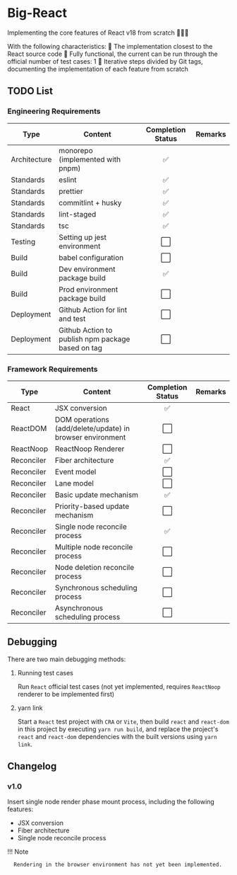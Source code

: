 # Big-React

Implementing the core features of React v18 from scratch 🎉🎉🎉

With the following characteristics:
👬 The implementation closest to the React source code
💪 Fully functional, the current can be run through the official number of test cases: 1
🚶 Iterative steps divided by Git tags, documenting the implementation of each feature from scratch

## TODO List

### Engineering Requirements

| Type         | Content                                           | Completion Status             | Remarks |
| ------------ | ------------------------------------------------- | ----------------------------- | ------- |
| Architecture | monorepo (implemented with pnpm)                  | <div align="center">✅</div>  |         |
| Standards    | eslint                                            | <div align="center">✅</div>  |         |
| Standards    | prettier                                          | <div align="center">✅</div>  |         |
| Standards    | commitlint + husky                                | <div align="center">✅</div>  |         |
| Standards    | lint-staged                                       | <div align="center">✅</div>  |         |
| Standards    | tsc                                               | <div align="center">✅</div>  |         |
| Testing      | Setting up jest environment                       | <div align="center">⬜️</div> |         |
| Build        | babel configuration                               | <div align="center">⬜️</div> |         |
| Build        | Dev environment package build                     | <div align="center">✅</div>  |         |
| Build        | Prod environment package build                    | <div align="center">⬜️</div> |         |
| Deployment   | Github Action for lint and test                   | <div align="center">⬜️</div> |         |
| Deployment   | Github Action to publish npm package based on tag | <div align="center">⬜️</div> |         |

### Framework Requirements

| Type       | Content                                                   | Completion Status             | Remarks |
| ---------- | --------------------------------------------------------- | ----------------------------- | ------- |
| React      | JSX conversion                                            | <div align="center">✅</div>  |         |
| ReactDOM   | DOM operations (add/delete/update) in browser environment | <div align="center">⬜️</div> |         |
| ReactNoop  | ReactNoop Renderer                                        | <div align="center">⬜️</div> |         |
| Reconciler | Fiber architecture                                        | <div align="center">✅</div>  |         |
| Reconciler | Event model                                               | <div align="center">⬜️</div> |         |
| Reconciler | Lane model                                                | <div align="center">⬜️</div> |         |
| Reconciler | Basic update mechanism                                    | <div align="center">✅</div>  |         |
| Reconciler | Priority-based update mechanism                           | <div align="center">⬜️</div> |         |
| Reconciler | Single node reconcile process                             | <div align="center">✅</div>  |         |
| Reconciler | Multiple node reconcile process                           | <div align="center">⬜️</div> |         |
| Reconciler | Node deletion reconcile process                           | <div align="center">⬜️</div> |         |
| Reconciler | Synchronous scheduling process                            | <div align="center">⬜️</div> |         |
| Reconciler | Asynchronous scheduling process                           | <div align="center">⬜️</div> |         |

## Debugging

There are two main debugging methods:

1. Running test cases

   Run `React` official test cases (not yet implemented, requires `ReactNoop` renderer to be implemented first)

2. yarn link

   Start a `React` test project with `CRA` or `Vite`, then build `react` and `react-dom` in this project by executing `yarn run build`, and replace the project's `react` and `react-dom` dependencies with the built versions using `yarn link`.

## Changelog

### v1.0

Insert single node render phase mount process, including the following features:

- JSX conversion
- Fiber architecture
- Single node reconcile process

!!! Note

      Rendering in the browser environment has not yet been implemented.
